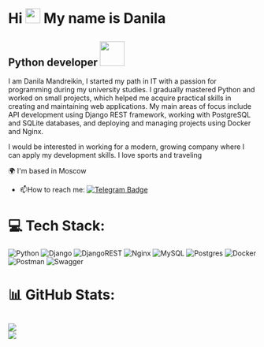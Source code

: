 Hi <img src="https://media.giphy.com/media/WUlplcMpOCEmTGBtBW/giphy.gif" width="30"> My name is Danila
==============================================================================================================================

Python developer <img src="https://i.giphy.com/media/v1.Y2lkPTc5MGI3NjExaW5uNzJ6OHVoOTd0eDZnd3J6YzI5cHRnbTBpazU0c2l6bGwwcnR6aSZlcD12MV9pbnRlcm5hbF9naWZfYnlfaWQmY3Q9Zw/coxQHKASG60HrHtvkt/giphy.gif" width="50">
----------------
I am Danila Mandreikin, I started my path in IT with a passion for programming during my university studies. I gradually mastered Python and worked on small projects, which helped me acquire practical skills in creating and maintaining web applications. My main areas of focus include API development using Django REST framework, working with PostgreSQL and SQLite databases, and deploying and managing projects using Docker and Nginx.

I would be interested in working for a modern, growing company where I can
apply my development skills. I love sports and traveling

🌍 I'm based in Moscow
- :mailbox:How to reach me: [![Telegram Badge](https://img.shields.io/badge/-mandreykin-blue?style=flat&logo=Telegram&logoColor=white)]((https://t.me/mandreykin))

# 💻 Tech Stack:
![Python](https://img.shields.io/badge/python-3670A0?style=for-the-badge&logo=python&logoColor=ffdd54) ![Django](https://img.shields.io/badge/django-%23092E20.svg?style=for-the-badge&logo=django&logoColor=white) ![DjangoREST](https://img.shields.io/badge/DJANGO-REST-ff1709?style=for-the-badge&logo=django&logoColor=white&color=ff1709&labelColor=gray) ![Nginx](https://img.shields.io/badge/nginx-%23009639.svg?style=for-the-badge&logo=nginx&logoColor=white) ![MySQL](https://img.shields.io/badge/mysql-%2300000f.svg?style=for-the-badge&logo=mysql&logoColor=white) ![Postgres](https://img.shields.io/badge/postgres-%23316192.svg?style=for-the-badge&logo=postgresql&logoColor=white) ![Docker](https://img.shields.io/badge/docker-%230db7ed.svg?style=for-the-badge&logo=docker&logoColor=white) ![Postman](https://img.shields.io/badge/Postman-FF6C37?style=for-the-badge&logo=postman&logoColor=white) ![Swagger](https://img.shields.io/badge/-Swagger-%23Clojure?style=for-the-badge&logo=swagger&logoColor=white)

# 📊 GitHub Stats:

![](https://github-readme-stats.vercel.app/api?username=Danila-19&theme=dracula&hide_border=false&include_all_commits=true&count_private=true)<br/>
![](https://github-readme-streak-stats.herokuapp.com/?user=NASTY-SMIT&theme=dracula&hide_border=false)<br/>
---
